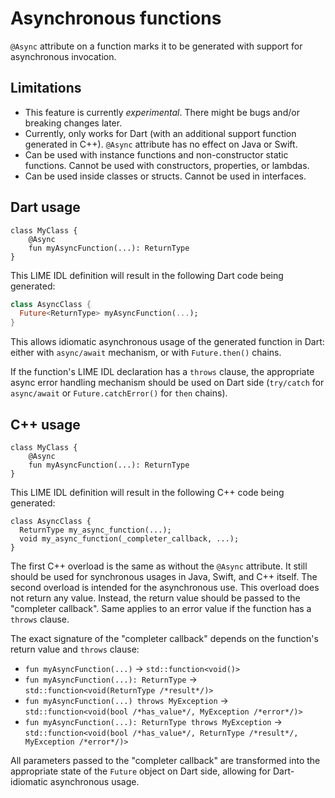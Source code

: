 Asynchronous functions
======================

`@Async` attribute on a function marks it to be generated with support for asynchronous invocation.

Limitations
-----------

* This feature is currently *experimental*. There might be bugs and/or breaking changes later.
* Currently, only works for Dart (with an additional support function generated in C++). `@Async` attribute has no
effect on Java or Swift.
* Can be used with instance functions and non-constructor static functions. Cannot be used with constructors,
properties, or lambdas.
* Can be used inside classes or structs. Cannot be used in interfaces.

Dart usage
----------

```
class MyClass {
    @Async
    fun myAsyncFunction(...): ReturnType
}
```

This LIME IDL definition will result in the following Dart code being generated:

```dart
class AsyncClass {
  Future<ReturnType> myAsyncFunction(...);
}
```

This allows idiomatic asynchronous usage of the generated function in Dart: either with `async/await` mechanism, or with
`Future.then()` chains.

If the function's LIME IDL declaration has a `throws` clause, the appropriate async error handling mechanism should be
used on Dart side (`try/catch` for `async/await` or `Future.catchError()` for `then` chains).

C++ usage
---------

```
class MyClass {
    @Async
    fun myAsyncFunction(...): ReturnType
}
```

This LIME IDL definition will result in the following C++ code being generated:

```
class AsyncClass {
  ReturnType my_async_function(...);
  void my_async_function(_completer_callback, ...);
}
```

The first C++ overload is the same as without the `@Async` attribute. It still should be used for synchronous usages in
Java, Swift, and C++ itself. The second overload is intended for the asynchronous use. This overload does not return any
value. Instead, the return value should be passed to the "completer callback". Same applies to an error value if the
function has a `throws` clause.

The exact signature of the "completer callback" depends on the function's return value and `throws` clause:

* `fun myAsyncFunction(...)` -> `std::function<void()>`
* `fun myAsyncFunction(...): ReturnType` -> `std::function<void(ReturnType /*result*/)>`
* `fun myAsyncFunction(...) throws MyException` -> `std::function<void(bool /*has_value*/, MyException /*error*/)>`
* `fun myAsyncFunction(...): ReturnType throws MyException` -> `std::function<void(bool /*has_value*/, ReturnType /*result*/, MyException /*error*/)>`

All parameters passed to the "completer callback" are transformed into the appropriate state of the `Future` object on
Dart side, allowing for Dart-idiomatic asynchronous usage.
